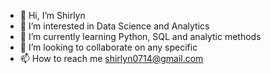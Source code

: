 - 👋 Hi, I’m Shirlyn 
- 👀 I’m interested in Data Science and Analytics 
- 🌱 I’m currently learning Python, SQL and analytic methods
- 💞️ I’m looking to collaborate on any specific 
- 📫 How to reach me shirlyn0714@gmail.com

<!---
shir94/shir94 is a ✨ special ✨ repository because its `README.md` (this file) appears on your GitHub profile.
You can click the Preview link to take a look at your changes.
--->
